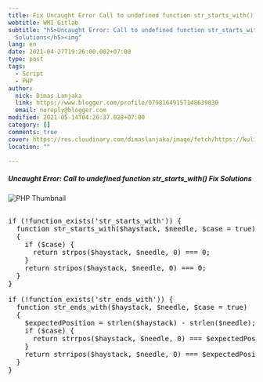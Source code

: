 ```yaml
---
title: Fix Uncaught Error Call to undefined function str_starts_with()
webtitle: WMI Gitlab
subtitle: "h5>Uncaught Error: Call to undefined function str_starts_with() Fix
  Solutions</h5><img"
lang: en
date: 2021-04-27T19:26:00.002+07:00
type: post
tags:
  - Script
  - PHP
author:
  nick: Dimas Lanjaka
  link: https://www.blogger.com/profile/07981649157148639830
  email: noreply@blogger.com
modified: 2021-05-14T04:26:37.028+07:00
category: []
comments: true
cover: https://res.cloudinary.com/dimaslanjaka/image/fetch/https://kuliahitblog.files.wordpress.com/2019/08/1dbdb-fatal2berror2buncaught2berror2bcall2bto2bundefined2bfunction2bmysql_connect25282529.png
location: ""

---
```


<h5>Uncaught Error: Call to undefined function str_starts_with() Fix Solutions</h5><img src="https://res.cloudinary.com/dimaslanjaka/image/fetch/https://kuliahitblog.files.wordpress.com/2019/08/1dbdb-fatal2berror2buncaught2berror2bcall2bto2bundefined2bfunction2bmysql_connect25282529.png" alt="PHP Thumbnail"><pre><br>if (!function_exists('str_starts_with')) {<br>  function str_starts_with($haystack, $needle, $case = true)<br>  {<br>    if ($case) {<br>      return strpos($haystack, $needle, 0) === 0;<br>    }<br>    return stripos($haystack, $needle, 0) === 0;<br>  }<br>}<br><br>if (!function_exists('str_ends_with')) {<br>  function str_ends_with($haystack, $needle, $case = true)<br>  {<br>    $expectedPosition = strlen($haystack) - strlen($needle);<br>    if ($case) {<br>      return strrpos($haystack, $needle, 0) === $expectedPosition;<br>    }<br>    return strripos($haystack, $needle, 0) === $expectedPosition;<br>  }<br>}<br></pre>